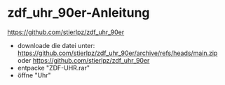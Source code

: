 # zdf_uhr_90er-Anleitung
https://github.com/stierlpz/zdf_uhr_90er
- downloade die datei unter:
https://github.com/stierlpz/zdf_uhr_90er/archive/refs/heads/main.zip
oder https://github.com/stierlpz/zdf_uhr_90er
- entpacke "ZDF-UHR.rar"
- öffne "Uhr"
